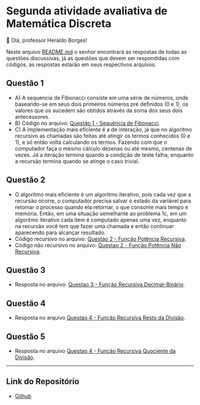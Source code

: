 # Segunda atividade avaliativa de Matemática Discreta

👋 Olá, professor Heraldo Borges!

Neste arquivo [README.md](README.md) o senhor encontrará as respostas de todas as questões discussivas,
já as questões que devem ser respondidas com códigos, as respostas estarão em seus respectivos arquivos.

## Questão 1
- A) A sequencia de Fibonacci consiste em uma série de números, onde baseando-se em seus dois primeiros números pré definidos (0 e 1), os valores que os sucedem são obtidos através da soma dos seus dois antecessores.
- B) Código no arquivo: [Questão 1 - Sequência de Fibonacci](Questao1SequenciaFibonacci.c).
- C) A implementação mais eficiente é a de interação, já que no algoritmo recursivo as chamadas são feitas até atingir os termos conhecidos (0 e 1), e só então volta calculando os termos. Fazendo com que o computador faça o mesmo cálculo dezenas ou até mesmo, centenas de vezes. Já a iteração termina quando a condição de teste falha, enquanto a recursão termina quando se atinge o caso trivial.

## Questão 2
- O algoritmo mais eficiente é um algoritmo iterativo, pois cada vez que a recursão ocorre, o computador precisa salvar o estado da variável para retomar o processo quando ela retornar, o que consome mais tempo e memória. Então, em uma situação semelhante ao problema 1c, em um algoritmo iterativo cada item é computado apenas uma vez, enquanto na recursão você tem que fazer uma chamada e então continuar aparecendo para alcançar
resultado.
- Código recursivo no arquivo: [Questao 2 - Função Potência Recursiva](Questao2FuncaoPotenciaRecursiva.c).
- Código não recursivo no arquivo: [Questao 2 - Função Potência Não Recursiva](Questao2FuncaoPotenciaNaoRecursiva.c).

## Questão 3
- Resposta no arquivo: [Questao 3 - Função Recursiva Decimal-Binário](Questao3FuncaoRecursivaDecimalBinario.c).

## Questão 4
- Resposta no arquivo [Questao 4 - Função Recursiva Resto da Divisão](Questao4FuncaoRecursivaRestoDivisao.cpp).

## Questão 5
- Resposta no arquivo [Questao 4 - Função Recursiva Quociente da Divisão](Questao5FuncaoRecursivaQuocienteDivisao.cpp).

-------------------------------------------------------------------------------------------------------------

## Link do Repositório
- [Github](https://github.com/Annardrgs/Discrete-Mathematics)
